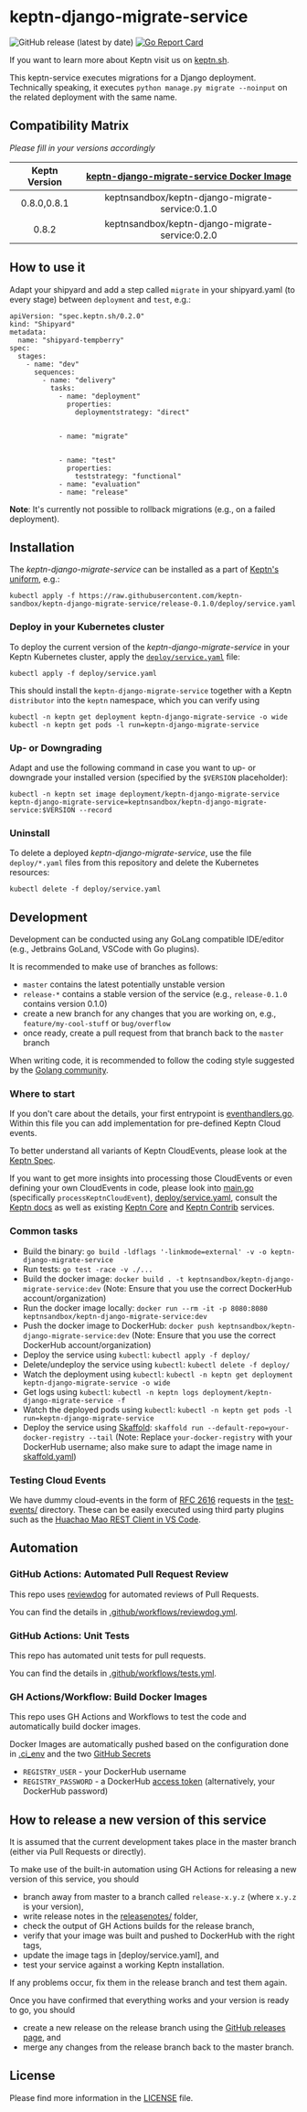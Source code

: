 # keptn-django-migrate-service
![GitHub release (latest by date)](https://img.shields.io/github/v/release/keptn-sandbox/keptn-django-migrate-service)
[![Go Report Card](https://goreportcard.com/badge/github.com/keptn-sandbox/keptn-django-migrate-service)](https://goreportcard.com/report/github.com/keptn-sandbox/keptn-django-migrate-service)

If you want to learn more about Keptn visit us on [keptn.sh](https://keptn.sh).

This keptn-service executes migrations for a Django deployment. Technically speaking, it executes `python manage.py migrate --noinput` on the related deployment with the same name.


## Compatibility Matrix

*Please fill in your versions accordingly*

| Keptn Version    | [keptn-django-migrate-service Docker Image](https://hub.docker.com/r/keptnsandbox/keptn-django-migrate-service/tags) |
|:----------------:|:----------------------------------------:|
|     0.8.0,0.8.1  | keptnsandbox/keptn-django-migrate-service:0.1.0 |
|       0.8.2      | keptnsandbox/keptn-django-migrate-service:0.2.0 |


## How to use it

Adapt your shipyard and add a step called `migrate` in your shipyard.yaml (to every stage) between `deployment` and `test`, e.g.:
```
apiVersion: "spec.keptn.sh/0.2.0"
kind: "Shipyard"
metadata:
  name: "shipyard-tempberry"
spec:
  stages:
    - name: "dev"
      sequences:
        - name: "delivery"
          tasks:
            - name: "deployment"
              properties:
                deploymentstrategy: "direct"


            - name: "migrate"


            - name: "test"
              properties:
                teststrategy: "functional"
            - name: "evaluation"
            - name: "release"
```

**Note**: It's currently not possible to rollback migrations (e.g., on a failed deployment).

## Installation

The *keptn-django-migrate-service* can be installed as a part of [Keptn's uniform](https://keptn.sh), e.g.:

```console
kubectl apply -f https://raw.githubusercontent.com/keptn-sandbox/keptn-django-migrate-service/release-0.1.0/deploy/service.yaml
```

### Deploy in your Kubernetes cluster

To deploy the current version of the *keptn-django-migrate-service* in your Keptn Kubernetes cluster, apply the [`deploy/service.yaml`](deploy/service.yaml) file:


```console
kubectl apply -f deploy/service.yaml
```

This should install the `keptn-django-migrate-service` together with a Keptn `distributor` into the `keptn` namespace, which you can verify using

```console
kubectl -n keptn get deployment keptn-django-migrate-service -o wide
kubectl -n keptn get pods -l run=keptn-django-migrate-service
```

### Up- or Downgrading

Adapt and use the following command in case you want to up- or downgrade your installed version (specified by the `$VERSION` placeholder):

```console
kubectl -n keptn set image deployment/keptn-django-migrate-service keptn-django-migrate-service=keptnsandbox/keptn-django-migrate-service:$VERSION --record
```

### Uninstall

To delete a deployed *keptn-django-migrate-service*, use the file `deploy/*.yaml` files from this repository and delete the Kubernetes resources:

```console
kubectl delete -f deploy/service.yaml
```

## Development

Development can be conducted using any GoLang compatible IDE/editor (e.g., Jetbrains GoLand, VSCode with Go plugins).

It is recommended to make use of branches as follows:

* `master` contains the latest potentially unstable version
* `release-*` contains a stable version of the service (e.g., `release-0.1.0` contains version 0.1.0)
* create a new branch for any changes that you are working on, e.g., `feature/my-cool-stuff` or `bug/overflow`
* once ready, create a pull request from that branch back to the `master` branch

When writing code, it is recommended to follow the coding style suggested by the [Golang community](https://github.com/golang/go/wiki/CodeReviewComments).

### Where to start

If you don't care about the details, your first entrypoint is [eventhandlers.go](eventhandlers.go). Within this file 
 you can add implementation for pre-defined Keptn Cloud events.
 
To better understand all variants of Keptn CloudEvents, please look at the [Keptn Spec](https://github.com/keptn/spec).
 
If you want to get more insights into processing those CloudEvents or even defining your own CloudEvents in code, please 
 look into [main.go](main.go) (specifically `processKeptnCloudEvent`), [deploy/service.yaml](deploy/service.yaml),
 consult the [Keptn docs](https://keptn.sh/docs/) as well as existing [Keptn Core](https://github.com/keptn/keptn) and
 [Keptn Contrib](https://github.com/keptn-contrib/) services.

### Common tasks

* Build the binary: `go build -ldflags '-linkmode=external' -v -o keptn-django-migrate-service`
* Run tests: `go test -race -v ./...`
* Build the docker image: `docker build . -t keptnsandbox/keptn-django-migrate-service:dev` (Note: Ensure that you use the correct DockerHub account/organization)
* Run the docker image locally: `docker run --rm -it -p 8080:8080 keptnsandbox/keptn-django-migrate-service:dev`
* Push the docker image to DockerHub: `docker push keptnsandbox/keptn-django-migrate-service:dev` (Note: Ensure that you use the correct DockerHub account/organization)
* Deploy the service using `kubectl`: `kubectl apply -f deploy/`
* Delete/undeploy the service using `kubectl`: `kubectl delete -f deploy/`
* Watch the deployment using `kubectl`: `kubectl -n keptn get deployment keptn-django-migrate-service -o wide`
* Get logs using `kubectl`: `kubectl -n keptn logs deployment/keptn-django-migrate-service -f`
* Watch the deployed pods using `kubectl`: `kubectl -n keptn get pods -l run=keptn-django-migrate-service`
* Deploy the service using [Skaffold](https://skaffold.dev/): `skaffold run --default-repo=your-docker-registry --tail` (Note: Replace `your-docker-registry` with your DockerHub username; also make sure to adapt the image name in [skaffold.yaml](skaffold.yaml))


### Testing Cloud Events

We have dummy cloud-events in the form of [RFC 2616](https://ietf.org/rfc/rfc2616.txt) requests in the [test-events/](test-events/) directory. These can be easily executed using third party plugins such as the [Huachao Mao REST Client in VS Code](https://marketplace.visualstudio.com/items?itemName=humao.rest-client).

## Automation

### GitHub Actions: Automated Pull Request Review

This repo uses [reviewdog](https://github.com/reviewdog/reviewdog) for automated reviews of Pull Requests. 

You can find the details in [.github/workflows/reviewdog.yml](.github/workflows/reviewdog.yml).

### GitHub Actions: Unit Tests

This repo has automated unit tests for pull requests. 

You can find the details in [.github/workflows/tests.yml](.github/workflows/tests.yml).

### GH Actions/Workflow: Build Docker Images

This repo uses GH Actions and Workflows to test the code and automatically build docker images.

Docker Images are automatically pushed based on the configuration done in [.ci_env](.ci_env) and the two [GitHub Secrets](https://github.com/keptn-sandbox/keptn-django-migrate-service/settings/secrets/actions)
* `REGISTRY_USER` - your DockerHub username
* `REGISTRY_PASSWORD` - a DockerHub [access token](https://hub.docker.com/settings/security) (alternatively, your DockerHub password)

## How to release a new version of this service

It is assumed that the current development takes place in the master branch (either via Pull Requests or directly).

To make use of the built-in automation using GH Actions for releasing a new version of this service, you should

* branch away from master to a branch called `release-x.y.z` (where `x.y.z` is your version),
* write release notes in the [releasenotes/](releasenotes/) folder,
* check the output of GH Actions builds for the release branch, 
* verify that your image was built and pushed to DockerHub with the right tags,
* update the image tags in [deploy/service.yaml], and
* test your service against a working Keptn installation.

If any problems occur, fix them in the release branch and test them again.

Once you have confirmed that everything works and your version is ready to go, you should

* create a new release on the release branch using the [GitHub releases page](https://github.com/keptn-sandbox/keptn-django-migrate-service/releases), and
* merge any changes from the release branch back to the master branch.

## License

Please find more information in the [LICENSE](LICENSE) file.
